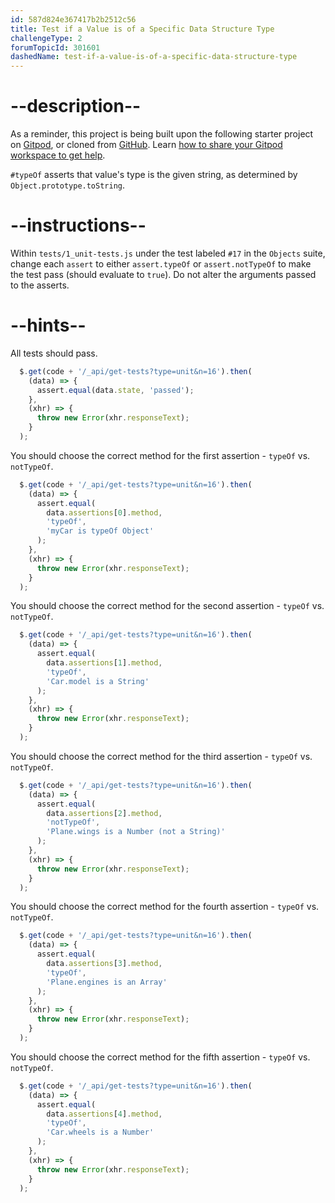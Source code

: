 ```yaml
---
id: 587d824e367417b2b2512c56
title: Test if a Value is of a Specific Data Structure Type
challengeType: 2
forumTopicId: 301601
dashedName: test-if-a-value-is-of-a-specific-data-structure-type
---
```


# --description--

As a reminder, this project is being built upon the following starter project on <a href="https://gitpod.io/?autostart=true#https://github.com/freeCodeCamp/boilerplate-mochachai/" target="_blank" rel="noopener noreferrer nofollow">Gitpod</a>, or cloned from <a href="https://github.com/freeCodeCamp/boilerplate-mochachai/" target="_blank" rel="noopener noreferrer nofollow">GitHub</a>. Learn <a href="https://forum.freecodecamp.org/t/how-to-use-gitpod-in-the-curriculum/668669#how-can-i-share-my-workspace-to-get-help-8" target="_blank" rel="noopener noreferrer nofollow">how to share your Gitpod workspace to get help</a>.

`#typeOf` asserts that value's type is the given string, as determined by `Object.prototype.toString`.

# --instructions--

Within `tests/1_unit-tests.js` under the test labeled `#17` in the `Objects` suite, change each `assert` to either `assert.typeOf` or `assert.notTypeOf` to make the test pass (should evaluate to `true`). Do not alter the arguments passed to the asserts.

# --hints--

All tests should pass.

```js
  $.get(code + '/_api/get-tests?type=unit&n=16').then(
    (data) => {
      assert.equal(data.state, 'passed');
    },
    (xhr) => {
      throw new Error(xhr.responseText);
    }
  );
```

You should choose the correct method for the first assertion - `typeOf` vs. `notTypeOf`.

```js
  $.get(code + '/_api/get-tests?type=unit&n=16').then(
    (data) => {
      assert.equal(
        data.assertions[0].method,
        'typeOf',
        'myCar is typeOf Object'
      );
    },
    (xhr) => {
      throw new Error(xhr.responseText);
    }
  );
```

You should choose the correct method for the second assertion - `typeOf` vs. `notTypeOf`.

```js
  $.get(code + '/_api/get-tests?type=unit&n=16').then(
    (data) => {
      assert.equal(
        data.assertions[1].method,
        'typeOf',
        'Car.model is a String'
      );
    },
    (xhr) => {
      throw new Error(xhr.responseText);
    }
  );
```

You should choose the correct method for the third assertion - `typeOf` vs. `notTypeOf`.

```js
  $.get(code + '/_api/get-tests?type=unit&n=16').then(
    (data) => {
      assert.equal(
        data.assertions[2].method,
        'notTypeOf',
        'Plane.wings is a Number (not a String)'
      );
    },
    (xhr) => {
      throw new Error(xhr.responseText);
    }
  );
```

You should choose the correct method for the fourth assertion - `typeOf` vs. `notTypeOf`.

```js
  $.get(code + '/_api/get-tests?type=unit&n=16').then(
    (data) => {
      assert.equal(
        data.assertions[3].method,
        'typeOf',
        'Plane.engines is an Array'
      );
    },
    (xhr) => {
      throw new Error(xhr.responseText);
    }
  );
```

You should choose the correct method for the fifth assertion - `typeOf` vs. `notTypeOf`.

```js
  $.get(code + '/_api/get-tests?type=unit&n=16').then(
    (data) => {
      assert.equal(
        data.assertions[4].method,
        'typeOf',
        'Car.wheels is a Number'
      );
    },
    (xhr) => {
      throw new Error(xhr.responseText);
    }
  );
```

